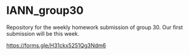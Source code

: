 # IANN_group30
Repository for the weekly homework submission of group 30. 
Our first submission will be this week.

https://forms.gle/H31ckx5251Qg3Ndm6

